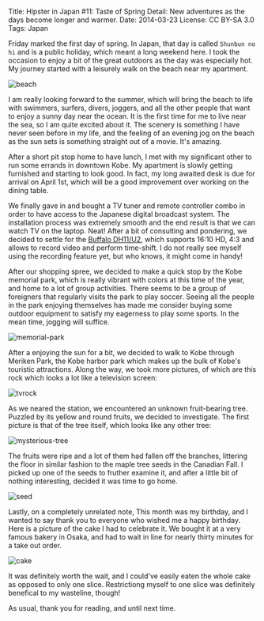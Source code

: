 Title:   Hipster in Japan #11: Taste of Spring
Detail:  New adventures as the days become longer and warmer.
Date:    2014-03-23
License: CC BY-SA 3.0
Tags:    Japan

Friday marked the first day of spring. In Japan, that day is called `Shunbun no
hi` and is a public holiday, which meant a long weekend here. I took the
occasion to enjoy a bit of the great outdoors as the day was especially hot. My
journey started with a leisurely walk on the beach near my apartment.

![beach]

I am really looking forward to the summer, which will bring the beach to life
with swimmers, surfers, divers, joggers, and all the other people that want to
enjoy a sunny day near the ocean. It is the first time for me to live near the
sea, so I am quite excited about it. The scenery is something I have never seen
before in my life, and the feeling of an evening jog on the beach as the sun
sets is something straight out of a movie. It's amazing.

After a short pit stop home to have lunch, I met with my significant other to
run some errands in downtown Kobe. My apartment is slowly getting furnished and
starting to look good. In fact, my long awaited desk is due for arrival on April
1st, which will be a good improvement over working on the dining table.

We finally gave in and bought a TV tuner and remote controller combo in order to
have access to the Japanese digital broadcast system. The installation process
was extremely smooth and the end result is that we can watch TV on the laptop.
Neat! After a bit of consulting and pondering, we decided to settle for the
[Buffalo DH11/U2][tuner], which supports 16:10 HD, 4:3 and allows to record
video and perform time-shift. I do not really see myself using the recording
feature yet, but who knows, it might come in handy!

After our shopping spree, we decided to make a quick stop by the Kobe memorial
park, which is really vibrant with colors at this time of the year, and home to
a lot of group activities. There seems to be a group of foreigners that
regularly visits the park to play soccer. Seeing all the people in the park
enjoying themselves has made me consider buying some outdoor equipment to
satisfy my eagerness to play some sports. In the mean time, jogging will
suffice.

![memorial-park]

After a enjoying the sun for a bit, we decided to walk to Kobe through Meriken
Park, the Kobe harbor park which makes up the bulk of Kobe's touristic
attractions. Along the way, we took more pictures, of which are this rock which
looks a lot like a television screen:

![tvrock]

As we neared the station, we encountered an unknown fruit-bearing tree. Puzzled
by its yellow and round fruits, we decided to investigate. The first picture is
that of the tree itself, which looks like any other tree:

![mysterious-tree]

The fruits were ripe and a lot of them had fallen off the branches, littering
the floor in similar fashion to the maple tree seeds in the Canadian Fall. I
picked up one of the seeds to fruther examine it, and after a little bit of
nothing interesting, decided it was time to go home.

![seed]

Lastly, on a completely unrelated note, This month was my birthday, and I wanted
to say thank you to everyone who wished me a happy birthday. Here is a picture
of the cake I had to celebrate it. We bought it at a very famous bakery in
Osaka, and had to wait in line for nearly thirty minutes for a take out
order.

![cake]

It was definitely worth the wait, and I could've easily eaten the whole
cake as opposed to only one slice. Restrictiong myself to one slice was
definitely benefical to my wasteline, though!

As usual, thank you for reading, and until next time.

[tuner]: http://buffalo.jp/product/multimedia/chideji/pc-tuner/dt-h11_u2 "Buffalo Digital TV Tuner (Japanese)"
[beach]: https://lh6.googleusercontent.com/-lh-dq8TdfxQ/Uy18WYOmWDI/AAAAAAAABeI/ZyYeiHUYINs/w960-h720-no/10006622_696175117109435_920875526_n.jpg "Ocean-side beach near my apartment"
[memorial-park]: https://lh3.googleusercontent.com/-PHAkrR3ihY8/Uy187lHGCOI/AAAAAAAABeg/YBM5VIfMQf4/w960-h720-no/1186987_699173736809573_1778011501_n.jpg "Memorial Park in Sannomiya"
[tvrock]: https://lh6.googleusercontent.com/qWdagZu1vDAzYEIHsMOnoYAm2lnLT09vHqmfMZHOmdE=w960-h720-no "Television Rock?"
[mysterious-tree]: https://lh4.googleusercontent.com/-jHn5YKB9Gic/Uy187k-_mAI/AAAAAAAABeg/thjO6McXoWg/w960-h720-no/1970729_699173626809584_2038050578_n.jpg "Mysterious fruity tree"
[seed]: https://lh6.googleusercontent.com/-EH0wdTrrQMA/Uy187qBEsJI/AAAAAAAABeg/rJ-kb4ZfNt8/w674-h899-no/970949_699173593476254_1641197938_n.jpg "A fruity seed from the mysterious fruity tree"
[cake]: https://lh4.googleusercontent.com/-4uH5lv-FBUk/Uy18Wb29nLI/AAAAAAAABeI/VEUu4YR4KhM/w674-h899-no/1981984_692138940846386_1359039483_n.jpg "Delicious birthday cake"
